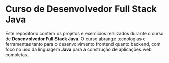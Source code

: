 # Curso de Desenvolvedor Full Stack Java

Este repositório contém os projetos e exercícios realizados durante o curso de **Desenvolvedor Full Stack Java**. O curso abrange tecnologias e ferramentas tanto para o desenvolvimento frontend quanto backend, com foco no uso da linguagem **Java** para a construção de aplicações web completas.



